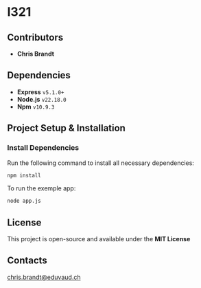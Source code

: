 # I321

## **Contributors**
- **Chris Brandt**

## **Dependencies**
- **Express** `v5.1.0+`
- **Node.js** `v22.18.0`
- **Npm** `v10.9.3`

## **Project Setup & Installation**
### **Install Dependencies**
Run the following command to install all necessary dependencies:  
```bash
npm install
```
To run the exemple app:
```bash
node app.js
```

## **License**
This project is open-source and available under the **MIT License**

## **Contacts**
chris.brandt@eduvaud.ch  
